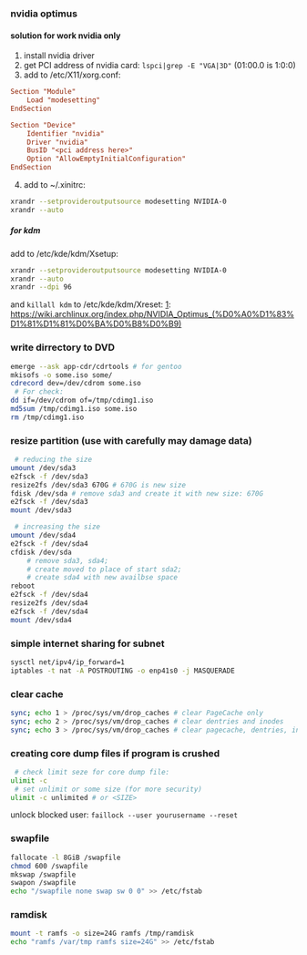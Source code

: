 ### nvidia optimus
#### solution for work nvidia only
 1. install nvidia driver
 2. get PCI address of nvidia card: `lspci|grep -E "VGA|3D"` (01:00.0 is 1:0:0)
 3. add to /etc/X11/xorg.conf:
```conf
Section "Module"
    Load "modesetting"
EndSection

Section "Device"
    Identifier "nvidia"
    Driver "nvidia"
    BusID "<pci address here>"
    Option "AllowEmptyInitialConfiguration"
EndSection
```
 4. add to ~/.xinitrc:
```sh
xrandr --setprovideroutputsource modesetting NVIDIA-0
xrandr --auto
```
##### for kdm
add to /etc/kde/kdm/Xsetup:
```sh
xrandr --setprovideroutputsource modesetting NVIDIA-0
xrandr --auto
xrandr --dpi 96
```
and `killall kdm` to /etc/kde/kdm/Xreset:
[1]: https://wiki.archlinux.org/index.php/NVIDIA_Optimus_(%D0%A0%D1%83%D1%81%D1%81%D0%BA%D0%B8%D0%B9)

### write dirrectory to DVD
```sh
emerge --ask app-cdr/cdrtools # for gentoo
mkisofs -o some.iso some/
cdrecord dev=/dev/cdrom some.iso
 # For check:
dd if=/dev/cdrom of=/tmp/cdimg1.iso
md5sum /tmp/cdimg1.iso some.iso
rm /tmp/cdimg1.iso
```
[1]: https://wiki.gentoo.org/wiki/CD/DVD/BD_writing

### resize partition (use with carefully may damage data)
```sh
 # reducing the size
umount /dev/sda3
e2fsck -f /dev/sda3
resize2fs /dev/sda3 670G # 670G is new size
fdisk /dev/sda # remove sda3 and create it with new size: 670G
e2fsck -f /dev/sda3
mount /dev/sda3

 # increasing the size
umount /dev/sda4
e2fsck -f /dev/sda4
cfdisk /dev/sda
    # remove sda3, sda4;
    # create moved to place of start sda2;
    # create sda4 with new availbse space
reboot
e2fsck -f /dev/sda4
resize2fs /dev/sda4
e2fsck -f /dev/sda4
mount /dev/sda4
```

### simple internet sharing for subnet
```sh
sysctl net/ipv4/ip_forward=1
iptables -t nat -A POSTROUTING -o enp41s0 -j MASQUERADE
```

### clear cache
```sh
sync; echo 1 > /proc/sys/vm/drop_caches # clear PageCache only
sync; echo 2 > /proc/sys/vm/drop_caches # clear dentries and inodes
sync; echo 3 > /proc/sys/vm/drop_caches # clear pagecache, dentries, inodes
```
[1]: https://www.tecmint.com/clear-ram-memory-cache-buffer-and-swap-space-on-linux/

### creating core dump files if program is crushed
```sh
 # check limit seze for core dump file:
ulimit -c
 # set unlimit or some size (for more security)
ulimit -c unlimited # or <SIZE>
```
[1]: https://stackoverflow.com/questions/6152232/how-to-generate-core-dump-file-in-ubuntu

unlock blocked user: `faillock --user yourusername --reset`

### swapfile
```sh
fallocate -l 8GiB /swapfile
chmod 600 /swapfile
mkswap /swapfile
swapon /swapfile
echo "/swapfile none swap sw 0 0" >> /etc/fstab
```
[1]: https://wiki.gentoo.org/wiki/Swap

### ramdisk
```sh
mount -t ramfs -o size=24G ramfs /tmp/ramdisk
echo "ramfs /var/tmp ramfs size=24G" >> /etc/fstab
```
